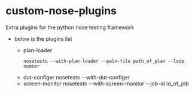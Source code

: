 custom-nose-plugins
===================
Extra plugins for the python nose testing framework

* below is the plugins list

  * plan-loader	
    ```
    nosetests --with-plan-loader --paln-file path_of_plan --loop number
    ```
  * dut-configer
     nosetests --with-dut-configer 
  * screen-monitor
     nosetests --with-screen-monitor --job-id id_of_job
